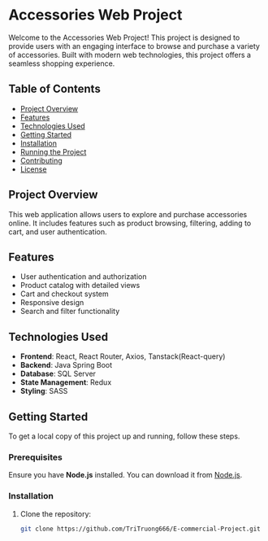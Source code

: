 # Accessories Web Project

Welcome to the Accessories Web Project! This project is designed to provide users with an engaging interface to browse and purchase a variety of accessories. Built with modern web technologies, this project offers a seamless shopping experience.

## Table of Contents

- [Project Overview](#project-overview)
- [Features](#features)
- [Technologies Used](#technologies-used)
- [Getting Started](#getting-started)
- [Installation](#installation)
- [Running the Project](#running-the-project)
- [Contributing](#contributing)
- [License](#license)

## Project Overview

This web application allows users to explore and purchase accessories online. It includes features such as product browsing, filtering, adding to cart, and user authentication.

## Features

- User authentication and authorization
- Product catalog with detailed views
- Cart and checkout system
- Responsive design
- Search and filter functionality

## Technologies Used

- **Frontend**: React, React Router, Axios, Tanstack(React-query)
- **Backend**: Java Spring Boot
- **Database**: SQL Server
- **State Management**: Redux
- **Styling**: SASS

## Getting Started

To get a local copy of this project up and running, follow these steps.

### Prerequisites

Ensure you have **Node.js** installed. You can download it from [Node.js](https://nodejs.org/).

### Installation

1. Clone the repository:
   ```bash
   git clone https://github.com/TriTruong666/E-commercial-Project.git
   ```
